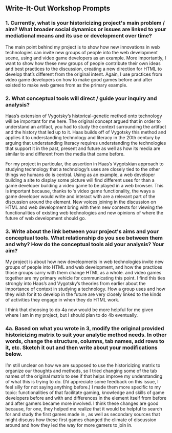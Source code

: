 ## Write-It-Out Workshop Prompts

### 1.	Currently, what is your historicizing project's main problem / aim? What broader social dynamics or issues are linked to your mediational means and its use or development over time?

The main point behind my project is to show how new innovations in web technologies can invite new groups of people into the web development scene, using <canvas> and video game developers as an example. More importantly, I want to show how these new groups of people contribute their own ideas and best practices to the discussion, creating a new direction for HTML to develop that’s different from the original intent. Again, I use practices from video game developers on how to make good games before and after <canvas> existed to make web games from as the primary example.

### 2.	What conceptual tools will direct / guide your inquiry and analysis?

Haas’s extension of Vygotsky’s historical-genetic method onto technology will be important for me here. The original concept argued that in order to understand an artifact, you had to study the context surrounding the artifact and the history that led up to it. Haas builds off of Vygotsky this method and applies it to understanding technology and literacy in the 20th century by arguing that understanding literacy requires understanding the technologies that support it in the past, present and future as well as how its media are similar to and different from the media that came before.

For my project in particular, the assertion in Haas’s Vygotskian approach to studying technology that a technology’s uses are closely tied to the other things we humans do is central. Using <canvas> as an example, a web developer building a site to display some picture will find different uses for <canvas> than a game developer building a video game to be played in a web browser. This is important because, thanks to <canvas>’s video game functionality, the ways a game developer would write and interact with <canvas> are a relevant part of the discussion around the element. New voices joining in the discussion on HTML and web development bring with them new contexts for viewing the functionalities of existing web technologies and new opinions of where the future of web development should go.

### 3.	Write about the link between your project's aims and your conceptual tools. What relationship do you see between them and why? How do the conceptual tools aid your analysis? Your aim?

My project is about how new developments in web technologies invite new groups of people into HTML and web development, and how the practices those groups carry with them change HTML as a whole. <canvas> and video games together are my primary vehicle for communicating this point. I find this ties strongly into Haas’s and Vygotsky’s theories from earlier about the importance of context in studying a technology. How a group uses <canvas> and how they wish for it to develop in the future are very closely linked to the kinds of activities they engage in when they do HTML work.

I think that choosing to do 4a now would be more helpful for me given where I am in my project, but I should plan to do 4b eventually.

### 4a. Based on what you wrote in 3, modify the original provided historicizing matrix to suit your analytic method needs. In other words, change the structure, columns, tab names, add rows to it, etc. Sketch it out and then write about your modifications below.

I’m still unclear on how we are supposed to use the historicizing matrix to organize our thoughts and methods, so I tried changing some of the tab names of the original matrix to see if that helps improve my understanding of what this is trying to do. (I’d appreciate some feedback on this issue, I feel silly for not saying anything before.) I made them more specific to my topic: functionalities of <canvas> that facilitate gaming, knowledge and skills of game developers before and with <canvas> and differences in the <canvas> element itself from before and after gamers became more involved. I think these changes are good because, for one, they helped me realize that it would be helpful to search for and study the first games made in <canvas>, as well as secondary sources that might discuss how these first games changed the climate of discussion around <canvas> and how they led the way for more gamers to join in.

